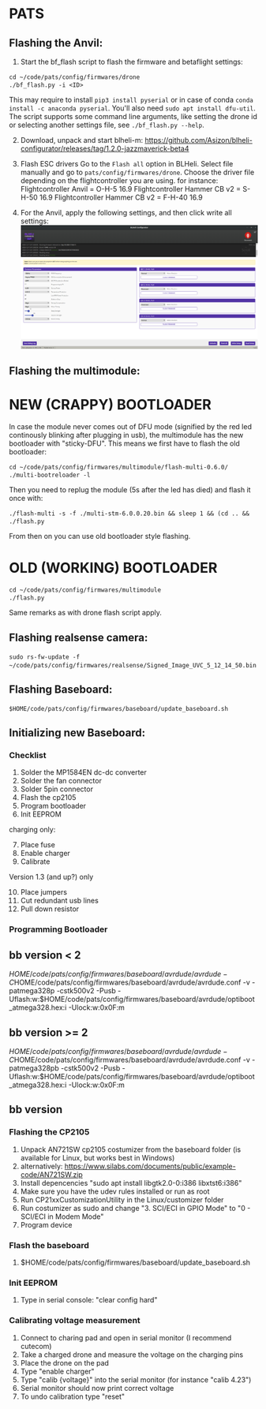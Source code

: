 # PATS

## Flashing the Anvil:

1. Start the bf_flash script to flash the firmware and betaflight settings:
```
cd ~/code/pats/config/firmwares/drone
./bf_flash.py -i <ID>
```
This may require to install `pip3 install pyserial` or in case of conda `conda install -c anaconda pyserial`. You'll also need `sudo apt install dfu-util`.
The script supports some command line arguments, like setting the drone id or selecting another settings file, see `./bf_flash.py --help`.

2. Download, unpack and start blheli-m: https://github.com/Asizon/blheli-configurator/releases/tag/1.2.0-jazzmaverick-beta4

3. Flash ESC drivers
Go to the `Flash all` option in BLHeli. Select file manually and go to `pats/config/firmwares/drone`.
Choose the driver file depending on the flightcontroller you are using.
for instance:
Flightcontroller Anvil = O-H-5 16.9
Flightcontroller Hammer CB v2 = S-H-50 16.9
Flightcontroller Hammer CB v2 = F-H-40 16.9

4. For the Anvil, apply the following settings, and then click write all settings:
![BLHeli settings](../../doc/BLHeliESCSettings_Anvil.png)


## Flashing the multimodule:

# NEW (CRAPPY) BOOTLOADER
In case the module never comes out of DFU mode (signified by the red led continously blinking after plugging in usb), the multimodule has the new bootloader with "sticky-DFU". This means we first have to flash the old bootloader:
```
cd ~/code/pats/config/firmwares/multimodule/flash-multi-0.6.0/
./multi-bootreloader -l
```
Then you need to replug the module (5s after the led has died) and flash it once with:
```
./flash-multi -s -f ./multi-stm-6.0.0.20.bin && sleep 1 && (cd .. && ./flash.py
```
From then on you can use old bootloader style flashing.


# OLD (WORKING) BOOTLOADER
```
cd ~/code/pats/config/firmwares/multimodule
./flash.py
```
Same remarks as with drone flash script apply.

## Flashing realsense camera:
`sudo rs-fw-update -f ~/code/pats/config/firmwares/realsense/Signed_Image_UVC_5_12_14_50.bin`

## Flashing Baseboard:

```
$HOME/code/pats/config/firmwares/baseboard/update_baseboard.sh
```

## Initializing new Baseboard:
### Checklist
1. Solder the MP1584EN dc-dc converter
2. Solder the fan connector
3. Solder 5pin connector
4. Flash the cp2105 
5. Program bootloader
6. Init EEPROM

charging only:

7. Place fuse
8. Enable charger
9. Calibrate

Version 1.3 (and up?) only

10. Place jumpers 
11. Cut redundant usb lines
12. Pull down resistor 

### Programming Bootloader
## bb version < 2
$HOME/code/pats/config/firmwares/baseboard/avrdude/avrdude -C$HOME/code/pats/config/firmwares/baseboard/avrdude/avrdude.conf -v -patmega328p -cstk500v2 -Pusb -Uflash:w:$HOME/code/pats/config/firmwares/baseboard/avrdude/optiboot_atmega328.hex:i -Ulock:w:0x0F:m
## bb version >= 2
$HOME/code/pats/config/firmwares/baseboard/avrdude/avrdude -C$HOME/code/pats/config/firmwares/baseboard/avrdude/avrdude.conf -v -patmega328pb -cstk500v2 -Pusb -Uflash:w:$HOME/code/pats/config/firmwares/baseboard/avrdude/optiboot_atmega328.hex:i -Ulock:w:0x0F:m

## bb version 
### Flashing the CP2105 
1. Unpack AN721SW cp2105 costumizer from the baseboard folder (is available for Linux, but works best in Windows)
2. alternatively: https://www.silabs.com/documents/public/example-code/AN721SW.zip
3. Install depencencies "sudo apt install libgtk2.0-0:i386 libxtst6:i386"
4. Make sure you have the udev rules installed or run as root
5. Run CP21xxCustomizationUtility in the Linux/customizer folder
6. Run costumizer as sudo and change "3. SCI/ECI in GPIO Mode" to "0 - SCI/ECI in Modem Mode"
7. Program device

### Flash the baseboard
1. $HOME/code/pats/config/firmwares/baseboard/update_baseboard.sh

### Init EEPROM
1. Type in serial console: "clear config hard"

### Calibrating voltage measurement
1. Connect to charing pad and open in serial monitor (I recommend cutecom)
2. Take a charged drone and measure the voltage on the charging pins
3. Place the drone on the pad
4. Type "enable charger"
5. Type "calib {voltage}" into the serial monitor (for instance "calib 4.23")
6. Serial monitor should now print correct voltage
7. To undo calibration type "reset"

